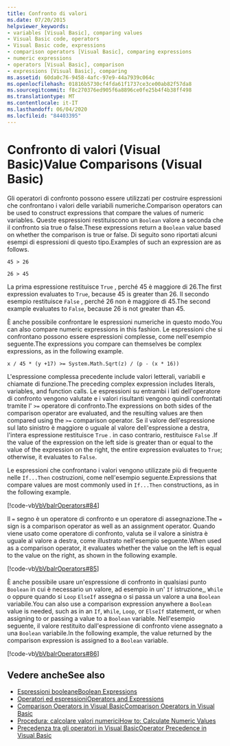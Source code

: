 ```yaml
---
title: Confronto di valori
ms.date: 07/20/2015
helpviewer_keywords:
- variables [Visual Basic], comparing values
- Visual Basic code, operators
- Visual Basic code, expressions
- comparison operators [Visual Basic], comparing expressions
- numeric expressions
- operators [Visual Basic], comparison
- expressions [Visual Basic], comparing
ms.assetid: 60da0c76-9458-4afc-97e9-44a7939c064c
ms.openlocfilehash: 01816b5730cf4fda61f1737ce3ce00ab82f57da8
ms.sourcegitcommit: f8c270376ed905f6a8896ce0fe25b4f4b38ff498
ms.translationtype: MT
ms.contentlocale: it-IT
ms.lasthandoff: 06/04/2020
ms.locfileid: "84403395"
---
```

# <a name="value-comparisons-visual-basic"></a><span data-ttu-id="b5924-102">Confronto di valori (Visual Basic)</span><span class="sxs-lookup"><span data-stu-id="b5924-102">Value Comparisons (Visual Basic)</span></span>
<span data-ttu-id="b5924-103">Gli operatori di confronto possono essere utilizzati per costruire espressioni che confrontano i valori delle variabili numeriche.</span><span class="sxs-lookup"><span data-stu-id="b5924-103">Comparison operators can be used to construct expressions that compare the values of numeric variables.</span></span> <span data-ttu-id="b5924-104">Queste espressioni restituiscono un `Boolean` valore a seconda che il confronto sia true o false.</span><span class="sxs-lookup"><span data-stu-id="b5924-104">These expressions return a `Boolean` value based on whether the comparison is true or false.</span></span> <span data-ttu-id="b5924-105">Di seguito sono riportati alcuni esempi di espressioni di questo tipo.</span><span class="sxs-lookup"><span data-stu-id="b5924-105">Examples of such an expression are as follows.</span></span>  
  
 `45 > 26`  
  
 `26 > 45`  
  
 <span data-ttu-id="b5924-106">La prima espressione restituisce `True` , perché 45 è maggiore di 26.</span><span class="sxs-lookup"><span data-stu-id="b5924-106">The first expression evaluates to `True`, because 45 is greater than 26.</span></span> <span data-ttu-id="b5924-107">Il secondo esempio restituisce `False` , perché 26 non è maggiore di 45.</span><span class="sxs-lookup"><span data-stu-id="b5924-107">The second example evaluates to `False`, because 26 is not greater than 45.</span></span>  
  
 <span data-ttu-id="b5924-108">È anche possibile confrontare le espressioni numeriche in questo modo.</span><span class="sxs-lookup"><span data-stu-id="b5924-108">You can also compare numeric expressions in this fashion.</span></span> <span data-ttu-id="b5924-109">Le espressioni che si confrontano possono essere espressioni complesse, come nell'esempio seguente.</span><span class="sxs-lookup"><span data-stu-id="b5924-109">The expressions you compare can themselves be complex expressions, as in the following example.</span></span>  
  
 `x / 45 * (y +17) >= System.Math.Sqrt(z) / (p - (x * 16))`  
  
 <span data-ttu-id="b5924-110">L'espressione complessa precedente include valori letterali, variabili e chiamate di funzione.</span><span class="sxs-lookup"><span data-stu-id="b5924-110">The preceding complex expression includes literals, variables, and function calls.</span></span> <span data-ttu-id="b5924-111">Le espressioni su entrambi i lati dell'operatore di confronto vengono valutate e i valori risultanti vengono quindi confrontati tramite l' `>=` operatore di confronto.</span><span class="sxs-lookup"><span data-stu-id="b5924-111">The expressions on both sides of the comparison operator are evaluated, and the resulting values are then compared using the `>=` comparison operator.</span></span> <span data-ttu-id="b5924-112">Se il valore dell'espressione sul lato sinistro è maggiore o uguale al valore dell'espressione a destra, l'intera espressione restituisce `True` . in caso contrario, restituisce `False` .</span><span class="sxs-lookup"><span data-stu-id="b5924-112">If the value of the expression on the left side is greater than or equal to the value of the expression on the right, the entire expression evaluates to `True`; otherwise, it evaluates to `False`.</span></span>  
  
 <span data-ttu-id="b5924-113">Le espressioni che confrontano i valori vengono utilizzate più di frequente nelle `If...Then` costruzioni, come nell'esempio seguente.</span><span class="sxs-lookup"><span data-stu-id="b5924-113">Expressions that compare values are most commonly used in `If...Then` constructions, as in the following example.</span></span>  
  
 [!code-vb[VbVbalrOperators#84](~/samples/snippets/visualbasic/VS_Snippets_VBCSharp/VbVbalrOperators/VB/Class1.vb#84)]  
  
 <span data-ttu-id="b5924-114">Il `=` segno è un operatore di confronto e un operatore di assegnazione.</span><span class="sxs-lookup"><span data-stu-id="b5924-114">The `=` sign is a comparison operator as well as an assignment operator.</span></span> <span data-ttu-id="b5924-115">Quando viene usato come operatore di confronto, valuta se il valore a sinistra è uguale al valore a destra, come illustrato nell'esempio seguente.</span><span class="sxs-lookup"><span data-stu-id="b5924-115">When used as a comparison operator, it evaluates whether the value on the left is equal to the value on the right, as shown in the following example.</span></span>  
  
 [!code-vb[VbVbalrOperators#85](~/samples/snippets/visualbasic/VS_Snippets_VBCSharp/VbVbalrOperators/VB/Class1.vb#85)]  
  
 <span data-ttu-id="b5924-116">È anche possibile usare un'espressione di confronto in qualsiasi punto `Boolean` in cui è necessario un valore, ad esempio in un' `If` istruzione,, `While` o oppure quando si `Loop` `ElseIf` assegna o si passa un valore a una `Boolean` variabile.</span><span class="sxs-lookup"><span data-stu-id="b5924-116">You can also use a comparison expression anywhere a `Boolean` value is needed, such as in an `If`, `While`, `Loop`, or `ElseIf` statement, or when assigning to or passing a value to a `Boolean` variable.</span></span> <span data-ttu-id="b5924-117">Nell'esempio seguente, il valore restituito dall'espressione di confronto viene assegnato a una `Boolean` variabile.</span><span class="sxs-lookup"><span data-stu-id="b5924-117">In the following example, the value returned by the comparison expression is assigned to a `Boolean` variable.</span></span>  
  
 [!code-vb[VbVbalrOperators#86](~/samples/snippets/visualbasic/VS_Snippets_VBCSharp/VbVbalrOperators/VB/Class1.vb#86)]  
  
## <a name="see-also"></a><span data-ttu-id="b5924-118">Vedere anche</span><span class="sxs-lookup"><span data-stu-id="b5924-118">See also</span></span>

- [<span data-ttu-id="b5924-119">Espressioni booleane</span><span class="sxs-lookup"><span data-stu-id="b5924-119">Boolean Expressions</span></span>](boolean-expressions.md)
- [<span data-ttu-id="b5924-120">Operatori ed espressioni</span><span class="sxs-lookup"><span data-stu-id="b5924-120">Operators and Expressions</span></span>](index.md)
- [<span data-ttu-id="b5924-121">Comparison Operators in Visual Basic</span><span class="sxs-lookup"><span data-stu-id="b5924-121">Comparison Operators in Visual Basic</span></span>](comparison-operators.md)
- [<span data-ttu-id="b5924-122">Procedura: calcolare valori numerici</span><span class="sxs-lookup"><span data-stu-id="b5924-122">How to: Calculate Numeric Values</span></span>](how-to-calculate-numeric-values.md)
- [<span data-ttu-id="b5924-123">Precedenza tra gli operatori in Visual Basic</span><span class="sxs-lookup"><span data-stu-id="b5924-123">Operator Precedence in Visual Basic</span></span>](../../../language-reference/operators/operator-precedence.md)
